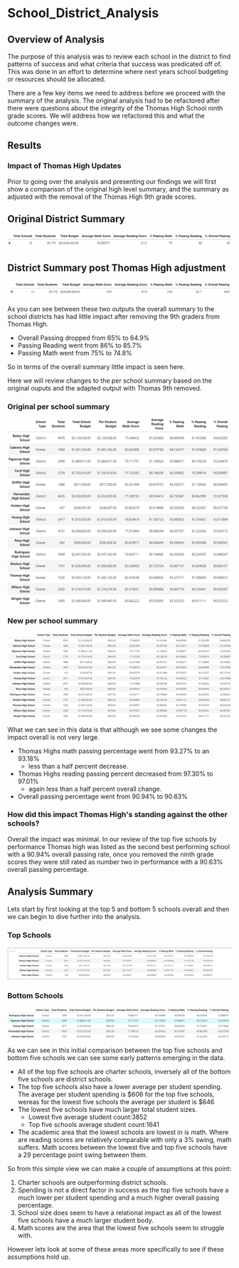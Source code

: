 # School_District_Analysis
## **Overview of Analysis**
The purpose of this analysis was to review each school in the district to find patterns of success and what criteria that success was predicated off of. This was done in an effort to determine where next years school budgeting or resources should be allocated.

There are a few key items we need to address before we proceed with the summary of the analysis. The original analysis had to be refactored after there were questions about the integrity of the Thomas High School ninth grade scores. We will address how we refactored this and what the outcome changes were.

## **Results**
### Impact of Thomas High Updates
Prior to going over the analysis and presenting our findings we will first show a comparison of the original high level summary, and the summary as adjusted with the removal of the Thomas High 9th grade scores.

## Original District Summary
![This is an image](https://github.com/Bren42/School_District_Analysis/blob/main/resources/original_summary.png)

## District Summary post Thomas High adjustment

![This is an image](https://github.com/Bren42/School_District_Analysis/blob/main/resources/school_district_summary1.png)

As you can see between these two outputs the overall summary to the school districts has had little impact after removing the 9th graders from Thomas High.
- Overall Passing dropped from 65% to 64.9%
- Passing Reading went from 86% to 85.7%
- Passing Math went from 75% to 74.8%

So in terms of the overall summary little impact is seen here.

Here we will review changes to the per school summary based on the original ouputs and the adapted output with Thomas 9th removed.

### Original per school summary
![This is an image](https://github.com/Bren42/School_District_Analysis/blob/main/resources/per_school_summary1.png)

### New per school summary
![This is an image](https://github.com/Bren42/School_District_Analysis/blob/main/resources/per_school_summary_fixed.png)

What we can see in this data is that although we see some changes the impact overall is not very large.

- Thomas Highs math passing percentage went from 93.27% to an 93.18%
    - less than a half percent decrease. 
- Thomas Highs reading passing percent decreased from 97.30% to 97.01%
    - again less than a half percent overall change.
- Overall passing percentage went from 90.94% to 90.63%


### How did this impact Thomas High's standing against the other schools?

Overall the impact was minimal. In our review of the top five schools by performance Thomas high was listed as the second best performing school with a 90.94% overall passing rate, once you removed the ninth grade scores they were still rated as number two in performance with a 90.63% overall passing percentage.

## Analysis Summary
Lets start by first looking at the top 5 and bottom 5 schools overall and then we can begin to dive further into the analysis.

### **Top Schools**
![This is an image](https://github.com/Bren42/School_District_Analysis/blob/main/resources/top_schools.png)

### **Bottom Schools**
![This is an image](https://github.com/Bren42/School_District_Analysis/blob/main/resources/bottom_schools.png)

As we can see in this initial comparison between the top five schools and bottom five schools we can see some early patterns emerging in the data.
- All of the top five schools are charter schools, inversely all of the bottom five schools are district schools. 
- The top five schools also have a lower average per student spending. The average per student spending is $606 for the top five schools, wereas for the lowest five schools the average per student is $646
- The lowest five schools have much larger total student sizes.
    - Lowest five average student count:3852
    - Top five schools average student count:1641
- The academic area that the lowest schools are lowest in is math. Where are reading scores are relatively comparable with only a 3% swing, math suffers. Math scores between the lowest five and top five schools have a 29 percentage point swing between them.

So from this simple view we can make a couple of assumptions at this point:
1. Charter schools are outperforming district schools.
2. Spending is not a direct factor in success as the top five schools have a much lower per student spending and a much higher overall passing percentage.
3. School size does seem to have a relational impact as all of the lowest five schools have a much larger student body.
4. Math scores are the area that the lowest five schools seem to struggle with. 

However lets look at some of these areas more specifically to see if these assumptions hold up.

